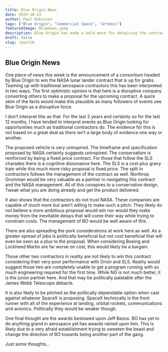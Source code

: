 ```yaml
---
title: Blue Origin News
date: 2019-10-23
author: Paul Robinson
tags: ["Blue Origin", "Commercial Space", "Artemis"]
featuredImage: Bluemoon.jpeg
description: Blue Origin has made a bold move for obtaining the contract for building the lander for the Artemis program. There are significant risks as well as implications arising out of this play for the multi-billion dollar contract.
draft: false
slug: /post10
---
```


## Blue Origin News

One piece of news this week is the announcement of a consortium headed by Blue Origin to win the NASA lunar lander contract that is up for grabs.
Teaming up with traditional aerospace contractors this has been interpreted in two ways. The first optimistic opinion is that here is a disruptive company converting others to make a proposal for the upcoming contract. A quick skim of the facts would make this plausible as many followers of events see Blue Origin as a disruptive force.

I don’t interpret this as that. For the last 2 years and certainly so for the last 12 months, I have tended to interpret events as Blue Origin looking for opportunities much as traditional contractors do. The evidence for this is not based on a great deal as there isn’t a large body of evidence one way or another.

The proposed vehicle is very uninspired. The timeframe and specification proposed by NASA certainly suggests uninspired. The conservatism is reinforced by being a fixed price contract. For those that follow the SLS charades there is a cognitive dissonance here. The SLS is a cost plus gravy train while this much more risky proposal is fixed price. The split in contractors follows the management of the contract as well. Northrop Grumman would be very valuable as a partner in navigating this contract and the NASA management. All of this conspires to a conservative design. Tweak what you are doing already and get the product delivered. 

It also shows that the contractors do not trust NASA. These companies are capable of much more but aren’t willing to make such a pitch. They likely do not believe a more ambitious proposal would win nor would they make money from the inevitable delays that will come their way while trying to constrain costs. The management of BO would be well aware of this.

There are also spreading the pork considerations at work here as well. As a greater spread of jobs is politically beneficial but not cost beneficial that will even be seen as a plus to the proposal. When considering Boeing and Lockheed Martin are far worse on cost, this would likely be a bargain.

Those other two contractors in reality are not likely to win this contract considering their very poor performance with Orion and SLS. Reality would suggest those two are completely unable to get a program running with so much engineering required for the first time. While NG is not much better, it is the junior partner here. And that may be politically palatable after the James Webb Telescope debacle.

It is also likely to be pitched as the politically dependable option when cast against whatever SpaceX is proposing. SpaceX technically is the front runner with all of the experience at landing, orbital rockets, communications and avionics. Politically they would be weaker though.

One final thought are the awards bestowed upon Jeff Bezos. BO has yet to do anything grand in aerospace yet has awards rained upon him. This is likely due to a very afraid establishment trying to sweeten the beast and change the direction of BO towards being another part of the gang.

Just some thoughts...
